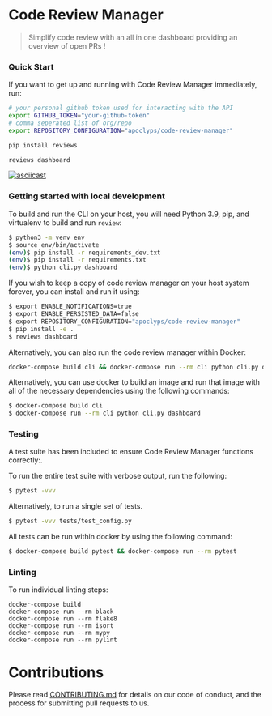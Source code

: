 # Code Review Manager

> Simplify code review with an all in one dashboard providing an overview of open PRs !

### Quick Start

If you want to get up and running with Code Review Manager immediately, run:

```bash
# your personal github token used for interacting with the API
export GITHUB_TOKEN="your-github-token"
# comma seperated list of org/repo
export REPOSITORY_CONFIGURATION="apoclyps/code-review-manager"

pip install reviews

reviews dashboard
```

[![asciicast](https://asciinema.org/a/LEs7tltVE3guhsLEEFGc5FDiD.svg)](https://asciinema.org/a/LEs7tltVE3guhsLEEFGc5FDiD)

### Getting started with local development

To build and run the CLI on your host, you will need Python 3.9, pip, and virtualenv to build and run `review`:

```bash
$ python3 -m venv env
$ source env/bin/activate
(env)$ pip install -r requirements_dev.txt
(env)$ pip install -r requirements.txt
(env)$ python cli.py dashboard
```

If you wish to keep a copy of code review manager on your host system forever, you can install and run it using:

```bash
$ export ENABLE_NOTIFICATIONS=true
$ export ENABLE_PERSISTED_DATA=false
$ export REPOSITORY_CONFIGURATION="apoclyps/code-review-manager"
$ pip install -e .
$ reviews dashboard
```

Alternatively, you can also run the code review manager within Docker:

```bash
docker-compose build cli && docker-compose run --rm cli python cli.py dashboard
```

Alternatively, you can use docker to build an image and run that image with all of the necessary dependencies using the following commands:

```bash
$ docker-compose build cli
$ docker-compose run --rm cli python cli.py dashboard
```

### Testing

A test suite has been included to ensure Code Review Manager functions correctly:.

To run the entire test suite with verbose output, run the following:

```bash
$ pytest -vvv
```

Alternatively, to run a single set of tests.

```bash
$ pytest -vvv tests/test_config.py
```

All tests can be run within docker by using the following command:

```bash
$ docker-compose build pytest && docker-compose run --rm pytest
```

### Linting

To run individual linting steps:

```
docker-compose build
docker-compose run --rm black
docker-compose run --rm flake8
docker-compose run --rm isort
docker-compose run --rm mypy
docker-compose run --rm pylint
```

# Contributions

Please read [CONTRIBUTING.md](CONTRIBUTING.md) for details on our code of conduct, and the process for submitting pull requests to us.
